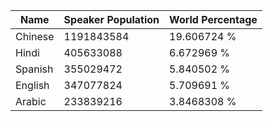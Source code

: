 | Name | Speaker Population | World Percentage |
| --- | --- | --- |
| Chinese | 1191843584 | 19.606724 % |
| Hindi | 405633088 | 6.672969 % |
| Spanish | 355029472 | 5.840502 % |
| English | 347077824 | 5.709691 % |
| Arabic | 233839216 | 3.8468308 % |
